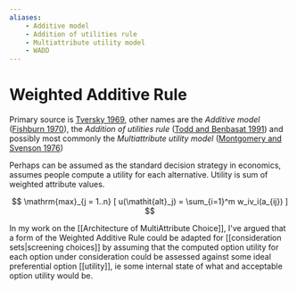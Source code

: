 ```yaml
---
aliases:
    - Additive model
    - Addition of utilities rule
    - Multiattribute utility model
    - WADD
---
```


# Weighted Additive Rule


Primary source is [Tversky 1969](#tversky69), other names are the *Additive model* ([Fishburn 1970](#fishburn70)), the *Addition of utilities rule* ([Todd and Benbasat 1991](#todd91)) and possibly most commonly the *Multiattribute utility model* ([Montgomery and Svenson 1976](#montgomery76))

Perhaps can be assumed as the standard decision strategy in economics, assumes people compute a utility for each alternative. Utility is sum of weighted attribute values.

$$
\mathrm{max}_{j = 1..n} [
        u(\mathit{alt}_j) = \sum_{i=1}^m w_iv_i(a_{ij})
    ]
$$

In my work on the [[Architecture of MultiAttribute Choice]], I've argued that a form of the Weighted Additive Rule could be adapted for [[consideration sets|screening choices]] by assuming that the computed option utility for each option under consideration could be assessed against some ideal preferential option [[utility]], ie some internal state of what and acceptable option utility would be.